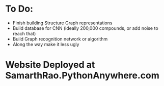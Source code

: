 # To Do:
- Finish building Structure Graph representations
- Build database for CNN (ideally 200,000 compounds, or add noise to reach that)
- Build Graph recognition network or algorithm
- Along the way make it less ugly

# Website Deployed at SamarthRao.PythonAnywhere.com
